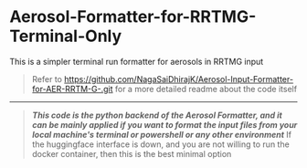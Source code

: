 # Aerosol-Formatter-for-RRTMG-Terminal-Only
This is a simpler terminal run formatter for aerosols in RRTMG input

> Refer to https://github.com/NagaSaiDhirajK/Aerosol-Input-Formatter-for-AER-RRTM-G-.git for a more detailed readme about the code itself
---

>***This code is the python backend of the Aerosol Formatter, and it can be mainly applied if you want to format the input files from your local machine's terminal or powershell or any other environment***
> If the huggingface interface is down, and you are not willing to run the docker container, then this is the best minimal option
